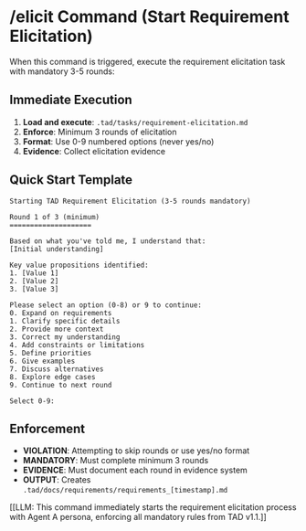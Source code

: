 # /elicit Command (Start Requirement Elicitation)

When this command is triggered, execute the requirement elicitation task with mandatory 3-5 rounds:

## Immediate Execution

1. **Load and execute**: `.tad/tasks/requirement-elicitation.md`
2. **Enforce**: Minimum 3 rounds of elicitation
3. **Format**: Use 0-9 numbered options (never yes/no)
4. **Evidence**: Collect elicitation evidence

## Quick Start Template

```
Starting TAD Requirement Elicitation (3-5 rounds mandatory)

Round 1 of 3 (minimum)
====================

Based on what you've told me, I understand that:
[Initial understanding]

Key value propositions identified:
1. [Value 1]
2. [Value 2]
3. [Value 3]

Please select an option (0-8) or 9 to continue:
0. Expand on requirements
1. Clarify specific details
2. Provide more context
3. Correct my understanding
4. Add constraints or limitations
5. Define priorities
6. Give examples
7. Discuss alternatives
8. Explore edge cases
9. Continue to next round

Select 0-9:
```

## Enforcement

- **VIOLATION**: Attempting to skip rounds or use yes/no format
- **MANDATORY**: Must complete minimum 3 rounds
- **EVIDENCE**: Must document each round in evidence system
- **OUTPUT**: Creates `.tad/docs/requirements/requirements_[timestamp].md`

[[LLM: This command immediately starts the requirement elicitation process with Agent A persona, enforcing all mandatory rules from TAD v1.1.]]